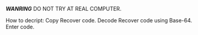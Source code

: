 ***WANRING***
DO NOT TRY AT REAL COMPUTER.

How to decript:
Copy Recover code.
Decode Recover code using Base-64.
Enter code.
